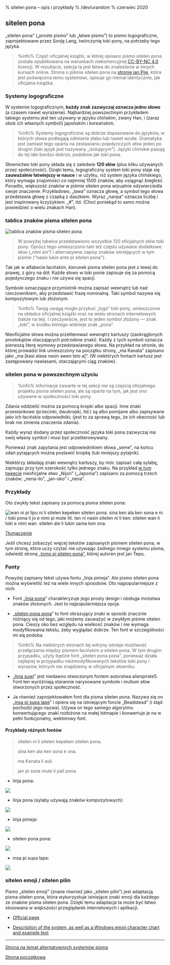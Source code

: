 % sitelen pona – opis i przykłady
% /dev/urandom
% czerwiec 2020

## sitelen pona

„sitelen pona” („proste pismo” lub „łatwe pismo”) to pismo logograficzne, zaprojektowane
przez Sonję Lang, twórczynię toki pony, na potrzeby tego języka.

> %info%
> Część oficjalnej książki, w której opisano pismo sitelen pona została opublikowana
> na warunkach niekomercyjnej 
> [CC-BY-NC 4.0](https://creativecommons.org/licenses/by-nc/4.0/) licencji.
> W rezultacie, sekcja ta jest łatwa do znalezienia w innych kursach online.
> Strona o piśmie sitelen pona na 
> [stronie jan Pije](http://tokipona.net/tp/janpije/hieroglyphs.php), która jest
> poświęcona temu systemowi, opisuje go niemal identycznie, jak oficjalna książka.
>

### Systemy logograficzne

W systemie logograficznym, **każdy znak zazwyczaj oznacza jedno słowo** (a czasem
nawet wyrażenie). Najbardziej powszechnym przykładem takiego systemu jest ten
używany w języku chińskim, zwany Han, i (zaraz obok ich własnych symboli) japońskim
i koreańskim.

> %info%
> Systemy logograficzne są dobrze dopasowane do języków, w których słowa podlegają 
> odmianie słabo lub nawet wcale. Gramatyka jest zamiast tego oparta na zestawianiu 
> pojedynczych słów jeden po drugim (taki język jest nazywany „izolującym”). Języki 
> chińskie pasują do tej idei bardzo dobrze, podobnie jak toki pona.

Słownictwo toki pony składa się z zaledwie **120 słów** (plus kilku używanych przez 
społeczność). Dzięki temu, logograficzny system toki pony staje się **zauważalnie** 
**łatwiejszy w nauce** i w użytku, niż system języka chińskiego, który wymaga 
znajomości co najmniej 1500 znaków, aby osiągnąć biegłość. Ponadto, większość znaków 
w piśmie sitelen pona wizualnie odzwierciedla swoje znaczenie. Przykładowo, „lawa”
oznacza głowę, a symbol tego słowa przedstawia głowę z czapką z daszkiem. Wyraz
„nanpa” oznacza liczbę i jest inspirowany krzyżykiem: „#”, itd. (Choć poniekąd to 
samo można powiedzieć o wielu znakach Han).

### tablica znaków pisma sitelen pona

![tablica znaków pisma sitelen pona](/tokipona/sitelen_pona.gif)

> W powyżej tabelce przedstawiono wszystkie 120 oficjalnych słów toki pony.
> Oprócz tego umieszczono tam też często używane dodatkowe słow („nimi sin”)
> i alternatywne zapisy znaków istniejących w tym piśmie ("nasin lukin ante pi 
> sitelen pona").

Tak jak w alfabecie łacińskim, kierunek pisma sitelen pona jest z lewej do prawej,
z góry na dół. Każde słowo w toki ponie zapisuje się za pomocą pojedynczego znaku
i nie używa się spacji.

Symbole oznaczające przymiotnik można zapisać wewnątrz lub nad rzeczownikiem,
aby przedstawić frazę nominalną. Taki symbol nazywa się kompozytowym lub złożonym.

> %info%
> Twoją uwagę mogło przykuć „logo” toki pony, umieszczone na okładce oficjalnej 
> książki oraz na wielu stronach internetowych (także na tej). I rzeczywiście,
> jest to jeden symbol złożony — znak „toki”, w środku którego widnieje znak „pona”.

Nieoficjalne słowa można przeliterować wewnątrz kartuszy (zaokrąglonych prostokątów
otaczających potrzebne znaki). Każdy z tych symboli oznacza pierwszą literę wymowy
przedstawianego słowa. Na przykład na stronie, do której prowadzi link umieszczony
na początku strony, „ma Kanata” zapisano jako „ma [kasi alasa nasin awen telo a]”.
(W niektórych fontach kartusz jest zastępowany nawiasami, otaczającymi ciąg znaków).

### sitelen pona w powszechnym użyciu

> %info%
> Informacje zawarte w tej sekcji nie są częścią oficjalnego projektu pisma sitelen 
> pona, ale są oparte na tym, jak jest ono używane w społeczności toki pony.

Zdania oddzielić można za pomocą kropki albo spacji. Inne znaki przestankowe 
(przecinki, dwukropki, itd.) są albo pomijane albo zapisywane jako ich łacińskie
odpowiedniki; (jest to za sprawą tego, że ich obecność lub brak nie zmienia znaczenia
zdania).

Każdy wyraz dodany przez społeczność języka toki pona zazwyczaj ma swój własny symbol
i musi być przeliterowywany.

Ponieważ znak zapytania jest odpowiednikiem słowa „seme”, na końcu zdań pytających
można postawić kropkę (lub mniejszy pytajnik).

Niektórzy składają znaki wewnątrz kartuszy, by móc zapisać całą sylabę, zajmując przy
tym szerokość tylko jednego znaku. Na przykład
[w tym tweecie](https://twitter.com/qvarie/status/1291755067851251712) nieoficjalne
słwo „Nijon” („Japonia”) zapisano za pomocą trzech znaków: „nena-ilo”, „jan-oko”
i „nena”.

### Przykłady

Oto zwykły tekst zapisany za pomocą pisma sitelen pona:

![wan ni pi lipu ni li sitelen kepeken sitelen pona. sina ken ala ken sona e ni.
/ toki pona li jo e nimi pi mute lili. tan ni nasin sitelen ni li ken: sitelen
wan li toki e nimi wan. sitelen ale li lukin sama kon
ona.](/tokipona/sitelen_pona_example.png)

[Tłumaczenie](pl_answers.html#sp)

Jeśli chcesz zobaczyć więcej tekstów zapisanych pismem sitelen pona, w tym stronę,
która uczy czytać nie używając żadnego innego systemu pisma, odwiedź stronę
[„tomo pi sitelen pona”](https://davidar.github.io/tp/), której autoren jest jan Tepu.

### Fonty

Powyżej zapisany tekst używa fontu „linja pimeja”. Ale pismo sitelen pona można
wyświetlić też na wiele innych sposobów. Oto najpopularniejsze z nich:


 * Font „[linja pona](musilili.net/linja-pona/)” charakteryzuje jego prosty design
   i obsługa mnóstwa znaków złożonych. Jest to najpopularniejsza opcja.

 * „[sitelen pona pona](https://jackhumbert.github.io/sitelen-pona-pona/)” to font
   obrazujący znaki w sposób znacznie różniący się od tego, jaki możemy zauważyć w 
   zwykłym piśmie sitelen pona. Cieszy oko bez względu na wielkość znaków i nie 
   wymaga modyfikowania tekstu, żeby wyglądać dobrze. Ten font w szczególności mi
   się podoba.
   
> %info%
> Na niektórych stronach tej witryny istnieje możliwość przełączania między pismem
> łacińskim a sitelen pona. W tym drugim przypadku, użyty będzie font „sitelen pona
> pona”, ponieważ działa najlepiej w przypadku niezmodyfikowanych tekstów toki pony
> i wyrazów, których nie znajdziemy w oficjalnym słowniku.
>

 * „[linja suwi](https://linjasuwi.ap5.dev/)” jest niedawno stworzonym fontem
   autorstwa alienpirate5. Font ten wyróżniają starannie narysowane symbole
   i multum słów stworzonych przez społeczność.

 * Ja również zaprojektowałem font dla pisma sitelen pona.
   Nazywa się on „[insa pi supa lape](supalape.html)” i opiera się na istniejącym
   foncie „Beadstead” (i stąd pochodzi jego nazwa). Używa on tego samego algorytmu
   konwertującego znaki rozłożone na małej bitmapie i konwertuje je na w pełni
   funkcjonalny, wektorowy font.
   
#### Przykłady różnych fontów

>
> sitelen ni li sitelen kepeken sitelen pona.
>
> sina ken ala ken sona e ona.
>
> ma Kanata li suli.
>
> jan pi sona mute li pali pona.
>

* linja pona:

![](/tokipona/lpona.png)

* linja pona (sylaby używają znaków kompozytowych):

![](/tokipona/lpona2.png)

* linja pimeja:

![](/tokipona/lpimeja.png)

* sitelen pona pona:

![](/tokipona/spp.png)

* insa pi supa lape:

![](/tokipona/insa.png)

### sitelen emoji / sitelen pilin

Pismo „sitelen emoji” (znane również jako „sitelen pilin”) jest adaptacją pisma 
sitelen pona, która wykorzystuje istniejące znaki emoji dla każdego ze znaków pisma 
sitelen pona. Dzięki temu adaptacja ta może być łatwo stosowana w większości 
przeglądarek internetowych i aplikacji.

* [Official page](https://sites.google.com/view/sitelenemoji)

* [Description of the system, as well as a Windows emoji character chart and
example text](https://omniglot.com/conscripts/sitelenemoji.htm)

---

[Strona na temat alternatywnych systemów pisma](pl_x2.html)

[Strona początkowa](pl_index.html)